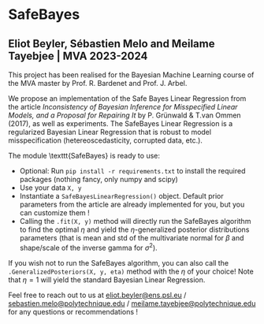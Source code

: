 # SafeBayes
## Eliot Beyler, Sébastien Melo and Meilame Tayebjee | MVA 2023-2024

This project has been realised for the Bayesian Machine Learning course of the MVA master by Prof. R. Bardenet and Prof. J. Arbel.

We propose an implementation of the Safe Bayes Linear Regression from the article _Inconsistency of Bayesian Inference for Misspecified Linear Models, and a Proposal for Repairing It_ by P. Grünwald & T.van Ommen (2017), as well as experiments. The SafeBayes Linear Regression is a regularized Bayesian Linear Regression that is robust to model misspecification (hetereoscedasticity, corrupted data, etc.).


The module \texttt{SafeBayes} is ready to use:
- Optional: Run ``` pip install -r requirements.txt ```   to install the required packages (nothing fancy, only numpy and scipy)
- Use your data ```X, y```
- Instantiate a ```SafeBayesLinearRegression()``` object. Default prior parameters from the article are already implemented for you, but you can customize them !
- Calling the ```.fit(X, y)``` method will directly run the SafeBayes algorithm to find the optimal $\eta$ and yield the $\eta$-generalized posterior distributions parameters (that is mean and std of the multivariate normal for $\beta$ and shape/scale of the inverse gamma for $\sigma^2$).


If you wish not to run the SafeBayes algorithm, you can also call the ```.GeneralizedPosteriors(X, y, eta)``` method with the $\eta$ of your choice! Note that $\eta=1$ will yield the standard Bayesian Linear Regression.

Feel free to reach out to us at eliot.beyler@ens.psl.eu / sebastien.melo@polytechnique.edu / meilame.tayebjee@polytechnique.edu for any questions or recommendations !


